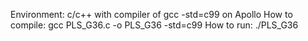 Environment: c/c++ with compiler of gcc -std=c99 on Apollo
How to compile: gcc PLS_G36.c  -o PLS_G36 -std=c99
How to run: ./PLS_G36